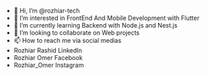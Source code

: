- 👋 Hi, I’m @rozhiar-tech
- 👀 I’m interested in FrontEnd And Mobile Development with Flutter
- 🌱 I’m currently learning Backend with Node.js and Nest.js
- 💞️ I’m looking to collaborate on Web projects
- 📫 How to reach me via social medias
- Rozhiar Rashid LinkedIn
- Rozhiar Omer Facebook
- Rozhiar_Omer Instagram

<!---
rozhiar-tech/rozhiar-tech is a ✨ special ✨ repository because its `README.md` (this file) appears on your GitHub profile.
You can click the Preview link to take a look at your changes.
--->
